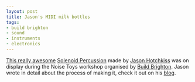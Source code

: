 ```yaml
---
layout: post
title: Jason's MIDI milk bottles
tags:
- build brighton
- sound
- instruments
- electronics
---
```


[This really awesome](http://www.flickr.com/photos/barnoid/5801230292/) [Solenoid Percussion] made by [Jason Hotchkiss] was on display during the Noise Toys workshop organised by [Build Brighton]. Jason wrote in detail about the process of making it, check it out on his [blog].


[Solenoid Percussion]: http://hotchk155.blogspot.com/2011/06/solenoid-percussion-for-buildbrightons.html
[blog]: http://hotchk155.blogspot.com/2011/06/solenoid-percussion-for-buildbrightons.html
[Jason Hotchkiss]: http://hotchk155.blogspot.com/
[Build Brighton]: http://buildbrighton.com
[Barnoid]: http://www.flickr.com/photos/barnoid/
